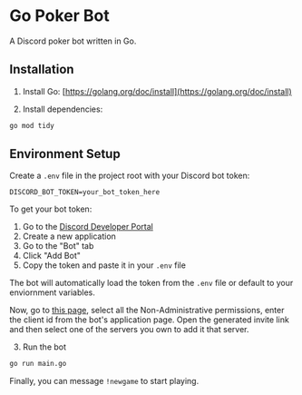 # Go Poker Bot

A Discord poker bot written in Go.

## Installation

1. Install Go: [https://golang.org/doc/install](https://golang.org/doc/install)

2. Install dependencies:
```bash
go mod tidy
```

## Environment Setup

Create a `.env` file in the project root with your Discord bot token:
```
DISCORD_BOT_TOKEN=your_bot_token_here
```

To get your bot token:
1. Go to the [Discord Developer Portal](https://discord.com/developers/applications)
2. Create a new application
3. Go to the "Bot" tab
4. Click "Add Bot"
5. Copy the token and paste it in your `.env` file

The bot will automatically load the token from the `.env` file or default to your enviornment variables. 

Now, go to [this page](https://finitereality.github.io/permissions-calculator/?v=0), select all the Non-Administrative permissions, enter the client id from the bot's application page. Open the generated invite link and then select one of the servers you own to add it that server.

3. Run the bot
```bash
go run main.go
```

Finally, you can message `!newgame` to start playing. 